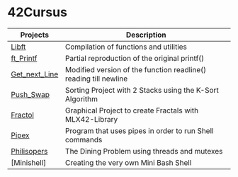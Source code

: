 # 42Cursus

|Projects   | Description  |
|---|---|
|[Libft](https://github.com/Aerly-Lex/42Cursus/tree/main/01-libft)   | Compilation of functions and utilities  |
|[ft_Printf](https://github.com/Aerly-Lex/42Cursus/tree/main/02-ft_printf)   | Partial reproduction of the original printf()  |
|[Get_next_Line](https://github.com/Aerly-Lex/42Cursus/tree/main/03-get_next_line)    | Modified version of the function readline() reading till newline |
|[Push_Swap](https://github.com/Aerly-Lex/42Cursus/tree/main/05-push_swap)   | Sorting Project with 2 Stacks using the K-Sort Algorithm |
|[Fractol](https://github.com/Aerly-Lex/42Cursus/tree/main/06-fractol)   | Graphical Project to create Fractals with MLX42-Library |
|[Pipex](https://github.com/Aerly-Lex/42Cursus/tree/main/07-pipex)   | Program that uses pipes in order to run Shell commands |
|[Philisopers](https://github.com/Aerly-Lex/42Cursus/tree/main/08-Philosophers) | The Dining Problem using threads and mutexes|
|[Minishell] | Creating the very own Mini Bash Shell |
